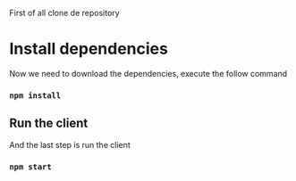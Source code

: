First of all clone de repository

# Install dependencies

Now we need to download the dependencies, execute the follow command

### `npm install`

## Run the client
And the last step is run the client

### `npm start`
